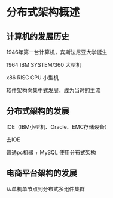 # 分布式架构概述

## 计算机的发展历史

1946年第一台计算机，宾斯法尼亚大学诞生

1964 IBM SYSTEM/360 大型机

x86
RISC CPU 小型机


软件架构向集中式发展，成为当时的主流

## 分布式架构的发展

IOE（IBM小型机、Oracle、EMC存储设备）

去IOE

普通pc机器 + MySQL 使用分布式架构

## 电商平台架构的发展

从单机单节点到分布式多组件集群

